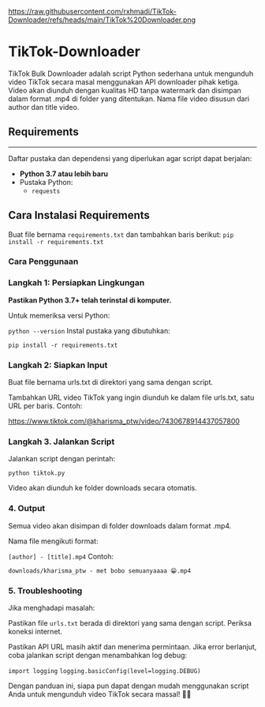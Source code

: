 https://raw.githubusercontent.com/rxhmadi/TikTok-Downloader/refs/heads/main/TikTok%20Downloader.png
# TikTok-Downloader
TikTok Bulk Downloader adalah script Python sederhana untuk mengunduh video TikTok secara masal menggunakan API downloader pihak ketiga. Video akan diunduh dengan kualitas HD tanpa watermark dan disimpan dalam format .mp4 di folder yang ditentukan. Nama file video disusun dari author dan title video.

## Requirements
--------------------

Daftar pustaka dan dependensi yang diperlukan agar script dapat berjalan:

- **Python 3.7 atau lebih baru**
- Pustaka Python:
  - `requests`

## Cara Instalasi Requirements

Buat file bernama `requirements.txt` dan tambahkan baris berikut:
`pip install -r requirements.txt`

### Cara Penggunaan

### Langkah 1: Persiapkan Lingkungan
**Pastikan Python 3.7+ telah terinstal di komputer.**

Untuk memeriksa versi Python:

`python --version`
Instal pustaka yang dibutuhkan:

`pip install -r requirements.txt`

### Langkah 2: Siapkan Input
Buat file bernama urls.txt di direktori yang sama dengan script.

Tambahkan URL video TikTok yang ingin diunduh ke dalam file urls.txt, satu URL per baris. Contoh:

https://www.tiktok.com/@kharisma_ptw/video/7430678914437057800

### Langkah 3. Jalankan Script
Jalankan script dengan perintah:

`python tiktok.py`

Video akan diunduh ke folder downloads secara otomatis.

### 4. Output
Semua video akan disimpan di folder downloads dalam format .mp4.

Nama file mengikuti format:

`[author] - [title].mp4`
Contoh:

`downloads/kharisma_ptw - met bobo semuanyaaaa 😁.mp4`

### 5. Troubleshooting
Jika menghadapi masalah:

Pastikan file `urls.txt` berada di direktori yang sama dengan script.
Periksa koneksi internet.

Pastikan API URL masih aktif dan menerima permintaan.
Jika error berlanjut, coba jalankan script dengan menambahkan log debug:

`import logging`
`logging.basicConfig(level=logging.DEBUG)`

Dengan panduan ini, siapa pun dapat dengan mudah menggunakan script Anda untuk mengunduh video TikTok secara massal! 🚀✨


